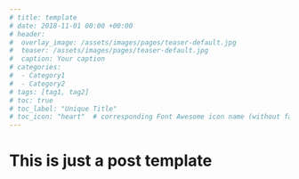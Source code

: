 ```yaml
---
# title: template
# date: 2018-11-01 00:00 +00:00
# header: 
#  overlay_image: /assets/images/pages/teaser-default.jpg
#  teaser: /assets/images/pages/teaser-default.jpg
#  caption: Your caption
# categories: 
#  - Category1
#  - Category2
# tags: [tag1, tag2]
# toc: true
# toc_label: "Unique Title"
# toc_icon: "heart"  # corresponding Font Awesome icon name (without fa prefix)
---
```


# This is just a post template

